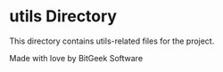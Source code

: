 # utils Directory

This directory contains utils-related files for the project.

Made with love by BitGeek Software
